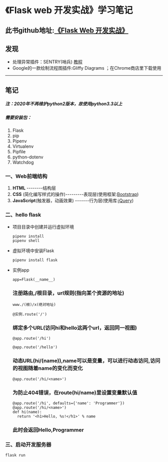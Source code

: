 # 《Flask web 开发实战》学习笔记
## 此书github地址:[《Flask Web 开发实战》](https://github.com/greyli/helloflask)

## 发现
* 处理异常插件：SENTRY(哨兵)  [教程](https://segmentfault.com/a/1190000014847638)
* Google的一款绘制流程图插件:Gliffy Diagrams ；在Chrome商店里下载使用
***
## 笔记
##### 注：2020年不再维护python2版本，故使用python3.3以上
##### 需要安装包：
1. Flask
2. pip
3. Pipenv
4. Virtualenv
5. Pipfile
6. python-dotenv
7. Watchdog 
### 一、Web前端结构

1. **HTML** --------结构层
2. **CSS** (简化编写样式的操作)---------表现层(使用框架:[Bootstrap](https://getbootstrap.com))
3. **JavaScript**(触发器，动画效果) -------行为层(使用库:[jQuery](https://jquery.com/))

### 二、hello flask
* 项目目录中创建并运行虚拟环境
  ``` 
  pipenv install 
  pipenv shell
   ```
* 虚拟环境中安装Flask
  ```
  pipenv install flask
  ```
* 实例app
  ```
  app=Flask(__name__)
  ```
    ### 注册路由,/根目录，url规则(指向某个资源的地址)
  ```
  www./(根)/x(绝对地址)
  ```
  ```
  @实例.route('/')
  ```
  ### 绑定多个URL(访问hi和hello这两个url，返回同一视图)
  ```
  @app.route('/hi')
  ```
  ```
  @app.route('/hello')
  ```
  ### 动态URL(hi/(name)),name可以是变量，可以进行动态访问,访问的视图随着name的变化而变化
  ```
  @app.route('/hi/<name>')
  ```
  ### 为防止404错误，在route(hi/name)里设置变量默认值
  ```
  @app.route('/hi', defaults={'name': 'Programmer'})
  @app.route('/hi/<name>')
  def hi(name):
    return '<h1>Hello, %s!</h1>' % name
  ```
    ### 此时会返回Hello,Programmer

### 三、启动开发服务器
```
flask run
```